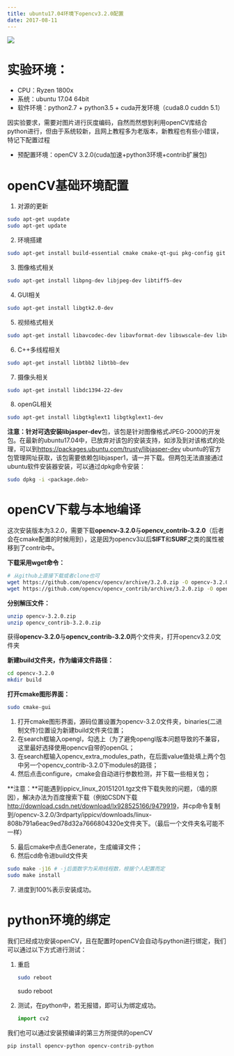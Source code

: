 ```yaml
---
title: ubuntu17.04环境下opencv3.2.0配置
date: 2017-08-11
---
```


![](https://raw.githubusercontent.com/smilelc3/blog/main/images/ubuntu17.04环境下opencv3.2.0配置\logo-1.jpg)

# 实验环境：

* CPU：Ryzen 1800x 
* 系统：ubuntu 17.04 64bit
* 软件环境：python2.7 + python3.5 + cuda开发环境（cuda8.0 cuddn 5.1） 

因实验要求，需要对图片进行灰度编码，自然而然想到利用openCV库结合python进行，但由于系统较新，且网上教程多为老版本，新教程也有些小错误，特记下配置过程

* 预配置环境：openCV 3.2.0(cuda加速+python3环境+contrib扩展包)

# openCV基础环境配置

1. 对源的更新

```bash
sudo apt-get uupdate
sudo apt-get update
```

2. 环境搭建

```bash
sudo apt-get install build-essential cmake cmake-qt-gui pkg-config git
```

3. 图像格式相关

```bash
sudo apt-get install libpng-dev libjpeg-dev libtiff5-dev
```

4. GUI相关

```bash
sudo apt-get install libgtk2.0-dev
```

5. 视频格式相关

```bash
sudo apt-get install libavcodec-dev libavformat-dev libswscale-dev libv4l-dev
```

6. C++多线程相关

```bash
sudo apt-get install libtbb2 libtbb-dev
```

7. 摄像头相关

```bash
sudo apt-get install libdc1394-22-dev
```

8. openGL相关

```bash
sudo apt-get install libgtkglext1 libgtkglext1-dev
```

**注意：**针对可选安装**libjasper-dev**包，该包是针对图像格式JPEG-2000的开发包。在最新的ubuntu17.04中，已放弃对该包的安装支持，如涉及到对该格式的处理，可以到<https://packages.ubuntu.com/trusty/libjasper-dev> ubuntu的官方包管理网址获取，该包需要依赖包libjasper1，请一并下载。但两包无法直接通过ubuntu软件安装器安装，可以通过dpkg命令安装：

```bash
sudo dpkg -i <package.deb>
```

# openCV下载与本地编译

这次安装版本为3.2.0，需要下载**opencv-3.2.0**与**opencv_contrib-3.2.0**（后者会在cmake配置的时候用到），这是因为opencv3以后**SIFT**和**SURF**之类的属性被移到了contrib中。

**下载采用wget命令：**

```bash
# 从github上直接下载或者clone也可
wget https://github.com/opencv/opencv/archive/3.2.0.zip -O opencv-3.2.0.zip
wget https://github.com/opencv/opencv_contrib/archive/3.2.0.zip -O opencv_contrib-3.2.0.zip
```

**分别解压文件：**

```bash
unzip opencv-3.2.0.zip
unzip opencv_contrib-3.2.0.zip
```

获得**opencv-3.2.0**与**opencv_contrib-3.2.0**两个文件夹，打开opencv3.2.0文件夹

**新建build文件夹，作为编译文件路径：**

```bash
cd opencv-3.2.0
mkdir build
```

**打开cmake图形界面：**

```bash
sudo cmake-gui
```

1. 打开cmake图形界面，源码位置设置为opencv-3.2.0文件夹，binaries(二进制文件)位置设为新建build文件夹位置；
2. 在search框输入opengl，勾选上（为了避免opengl版本问题导致的不兼容，这里最好选择使用opencv自带的openGL；
3. 在search框输入opencv_extra_modules_path，在后面value值处填上两个包中另一个opencv_contrib-3.2.0下modules的路径；
4. 然后点击configure，cmake会自动进行参数检测，并下载一些相关包；

**注意：**可能遇到ippicv_linux_20151201.tgz文件下载失败的问题，（墙的原因），解决办法为百度搜索下载（例如CSDN下载<http://download.csdn.net/download/lx928525166/9479919>，并cp命令复制到/opencv-3.2.0/3rdparty/ippicv/downloads/linux-808b791a6eac9ed78d32a7666804320e文件夹下。（最后一个文件夹名可能不一样）

5. 最后cmake中点击Generate，生成编译文件；
6. 然后cd命令进build文件夹

```bash
sudo make -j16 # -j后面数字为采用线程数，根据个人配置而定
sudo make install
```

7. 进度到100%表示安装成功。

# python环境的绑定

我们已经成功安装openCV，且在配置时openCV会自动与python进行绑定，我们可以通过以下方式进行测试：

1. 重启

   ```bash
   sudo reboot
   ```

   sudo reboot

2. 测试，在python中，若无报错，即可认为绑定成功。

   ```python
   import cv2
   ```


我们也可以通过安装预编译的第三方所提供的openCV

```shell
pip install opencv-python opencv-contrib-python
```




